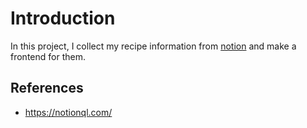 # Introduction
In this project, I collect my recipe information from [notion](https://notion.so/) and make a frontend for them. 

## References
- https://notionql.com/